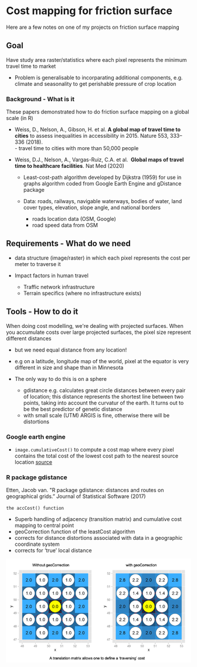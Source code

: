 
# Cost mapping for friction surface


Here are a few notes on one of my projects on friction surface mapping

## Goal 

Have study area raster/statistics where each pixel represents the minimum travel time to market
- Problem is generalisable to incorparating additional components, e.g. climate and seasonality to get perishable pressure of crop location


### Background - What is it

These papers demonstrated how to do friction surface mapping on a global scale (in R)


- Weiss, D., Nelson, A., Gibson, H. et al. **A global map of travel time to cities** to assess inequalities in accessibility in 2015. Nature 553, 333–336 (2018).  
		- travel time to cities with more than 50,000 people

- Weiss, D.J., Nelson, A., Vargas-Ruiz, C.A. et al. 
   **Global maps of travel time to healthcare facilities**. Nat Med (2020)

  	- Least-cost-path algorithm developed by Dijkstra (1959) for use in graphs
		algorithm coded from Google Earth Engine and gDistance package  
 
	- Data: roads, railways, navigable waterways, bodies of water, 
		land cover types,  elevation, slope angle, and national borders 

		- roads location data (OSM, Google)
		- road speed data from OSM

## Requirements - What do we need

- data structure (image/raster) in which each pixel represents the cost per meter to traverse it

- Impact factors in human travel
	- Traffic network infrastructure
	- Terrain specifics (where no infrastructure exists)


## Tools - How to do it 

When doing cost modelling, we're dealing with projected surfaces. When you accumulate costs over large projected surfaces, the pixel size represent different distances
- but we need equal distance from any location!

 -  e.g on a latitude, longitude map of the world, pixel at the equator is very different in size and shape than in Minnesota
 - The only way to do this is on a sphere 
 	- gdistance e.g. calculates great circle distances between every pair of location; this distance represents the shortest line between two points, taking into account the curvatur of the earth. It turns out to be the best predictor of genetic distance  
 	- with small scale (UTM) ARGIS is fine, otherwise there will be distortions


### Google earth engine  
- ```image.cumulativeCost()``` to compute a cost map where every pixel contains the total cost of the lowest cost path to the nearest source location  [source](https://developers.google.com/earth-engine/guides/image_cumulative_cost)

### R package gdistance  

 Etten, Jacob van. "R package gdistance: distances and routes on geographical grids.” Journal of Statistical Software (2017)

``the accCost() function`` 


- Superb handling of adjacency (transition matrix) and cumulative cost mapping to central point 
- geoCorrection function of the leastCost algorithm
- corrects for distance distortions associated with data in a geographic coordinate system
- corrects for ‘true’ local distance 


![](/blog/2020/cost_pics/geocorrection.png)

